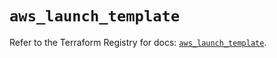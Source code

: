 # `aws_launch_template`

Refer to the Terraform Registry for docs: [`aws_launch_template`](https://registry.terraform.io/providers/hashicorp/aws/6.14.0/docs/resources/launch_template).
